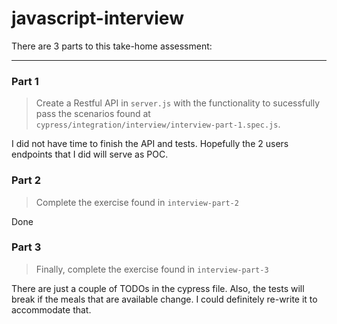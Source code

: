 # javascript-interview

There are 3 parts to this take-home assessment:

---
### Part 1
> Create a Restful API in `server.js` with the functionality to sucessfully pass the scenarios found at `cypress/integration/interview/interview-part-1.spec.js`.

I did not have time to finish the API and tests. Hopefully the 2 users endpoints that I did will serve as POC.

### Part 2
> Complete the exercise found in `interview-part-2`

Done
>
### Part 3
> Finally, complete the exercise found in `interview-part-3`

There are just a couple of TODOs in the cypress file. Also, the tests will break if the meals that are available change. I could definitely re-write it to accommodate that.
>